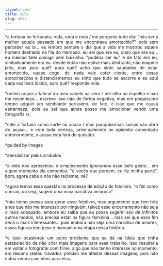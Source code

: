 ```yaml
---
layout: post
title: #051
slug: #051
---
```

---
<p class="description" style="text-align: justify;">
*a fortuna na fortunato, roda, roda e roda / me pergunto todo dia: "não seria melhor aquele passado em que me encontrava amortecido?" pois sem perceber eu ia... eu lembro sempre o dia que a vida me mostrou aquele homem destraido na fila do mercado. eu sei que era eu, claro que era eu... eu mesmo falei comigo bem baixinho: "poderia ser eu" e de fato era eu, simbolicamente era eu. desde então não estive mais destraido, não daquele jeito, mas para quê? para quê? acho que sinto saudades de estar amortecido, quase cego. de nada vale estar ciente, entre essas aproximações e distanciamentos eu sinto que tudo se escorre e eu aqui cada vez mais lúcido, para quê? responde vida.
<br>
  <br>
*ontem raspei a lateral do meu cabelo na zero / me olho no espelho e não me reconheço... escrevo isso não de forma negativa, mas em poquissimo tempo adquiri um semblante serissimo. de fato, é isso que me causa estranheza, pois eu sei que ainda posso me emocionar vendo uma fotografia rs.
<br>
  <br>
*citei a fortuna como sorte ou acaso / mas pouquissimas coisas são obra do acaso... e com toda certeza, principalmente no episódio comentado anteriormente, o acaso está fora de questão. 
<br>
  <br>
*guided by images 
<br>
  <br>
*sensibilizar pelos símbolos
<br>
  <br>
*a vida nos apresentou e simplesmente ignoramos esse belo gesto... em algum momento ela comentou: "é vocês que perdem, eu fiz minha parte". bom, agora cabe a nós não reclamar, né?
<br>
  <br>
*agora temos essa questão no processo de edição do fotolivro: "o fim como o inicio, ou seja, sugerir uma nova narrativa amorosa".
<br>
  <br>
*não tenho pressa para gerar esse fotolivro, mas argumentei que tem três anos que não me interesso por ninguém, talvez esse encerramento não seja o mais adequado. embora eu saiba que eu possa sugerir isso de infinitos outros modos, não precisa estar na figura feminina... mas sei que esse fim seria o mais interessante... pois embora não seja uma narrativa de amores, essas figuras tem peso e marcam uma etapa nessa história.
<br>
  <br>
*e isso ocasionou um outro problema que se dá na ideia que tinha estabelecido de não criar mais imagens para esse trabalho. isso resultaria em voltar a fotografar com filme, algo que não tenho interesse no momento. em resumo (estou travado). preciso me afastar dessas imagens, pois não estou vendo caminhos para elas.
<br>
  <br>

